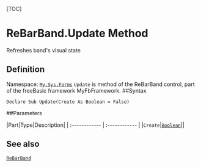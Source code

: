 [TOC]
# ReBarBand.Update Method
Refreshes band's visual state
## Definition
Namespace: [`My.Sys.Forms`](My.Sys.Forms.md)
`Update` is method of the ReBarBand control, part of the freeBasic framework MyFbFramework.
##Syntax
```freeBasic
Declare Sub Update(Create As Boolean = False)
```

##Parameters

|Part|Type|Description|
| :------------ | :------------ |
|`Create`|[`Boolean`]("https://www.freebasic.net/wiki/KeyPgBoolean")||
## See also
[`ReBarBand`](ReBarBand.md)
